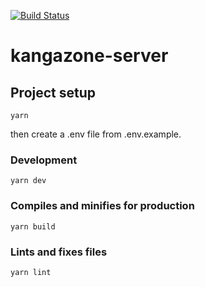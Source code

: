 [![Build Status](https://travis-ci.org/uicestone/kangazone-server.svg?branch=master)](https://travis-ci.org/uicestone/kangazone-server)

# kangazone-server

## Project setup
```
yarn
```
then create a .env file from .env.example.

### Development
```
yarn dev
```

### Compiles and minifies for production
```
yarn build
```

### Lints and fixes files
```
yarn lint
```

